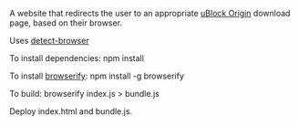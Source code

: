 A website that redirects the user to an appropriate [uBlock Origin](https://github.com/gorhill/uBlock) download page, based on their browser.

Uses [detect-browser](https://github.com/DamonOehlman/detect-browser)

To install dependencies:
npm install

To install [browserify](https://github.com/browserify/browserify):
npm install -g browserify

To build:
browserify index.js > bundle.js

Deploy index.html and bundle.js.
